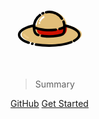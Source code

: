 <svg t="1590290261250" class="icon" viewBox="0 0 1024 1024" version="1.1" xmlns="http://www.w3.org/2000/svg" p-id="4716" width="128" height="128"><path d="M722.4 470.72A194.4 194.4 0 0 1 701.12 560 466.4 466.4 0 0 1 528 588.8 462.56 462.56 0 0 1 353.44 560a194.4 194.4 0 0 1-21.28-88.8v-5.6a195.2 195.2 0 0 1 390.24 0z" fill="#E1BE79" p-id="4717"></path><path d="M142.4 567.52a384.96 138.72 0 1 0 769.92 0 384.96 138.72 0 1 0-769.92 0Z" fill="#E1BE79" p-id="4718"></path><path d="M722.4 469.12v1.6c0 32 0 78.56-34.56 94.88-47.04 22.88-109.44 23.2-160 23.2A519.04 519.04 0 0 1 384 570.4a64 64 0 0 1-43.84-43.68 196.64 196.64 0 0 1-8.16-56v3.84c39.52 23.84 112 34.72 195.2 34.72s155.68-16.16 195.2-40.16z" fill="#CF1000" p-id="4719"></path><path d="M357.12 592.96h-4.32a87.84 87.84 0 0 1-61.28-62.24 212.8 212.8 0 0 1-7.04-54.24v-6.24a210.08 210.08 0 0 1 80-158.72A16 16 0 1 1 384 336a177.76 177.76 0 0 0-67.36 134.88v3.68a182.4 182.4 0 0 0 5.92 48 56.16 56.16 0 0 0 39.2 39.68 16 16 0 0 1 11.04 19.68 16 16 0 0 1-15.68 11.04zM496 610.08a631.04 631.04 0 0 1-72.64-4.16l-10.08-1.28-6.08-0.96-9.92-1.6a16 16 0 1 1 5.28-32l9.28 1.44 5.76 0.8 9.44 1.28a603.04 603.04 0 0 0 68.96 4 563.36 563.36 0 0 0 96-7.84l12.64-2.08a157.6 157.6 0 0 0 51.04-13.6c20.48-11.36 20.32-49.28 20.32-74.4v-9.28a182.72 182.72 0 0 0-8.8-51.04c-1.28-3.52-2.4-7.04-3.84-10.56a16 16 0 0 1 29.6-11.68c1.6 4 3.04 8.16 4.48 12.32a217.6 217.6 0 0 1 10.4 60V480c0 32 0 81.6-36.48 102.08A181.92 181.92 0 0 1 608 599.84l-12.16 1.92a594.56 594.56 0 0 1-99.84 8.32zM656.8 382.08a16 16 0 0 1-13.12-6.88 179.52 179.52 0 0 0-147.68-78.4 173.28 173.28 0 0 0-35.36 3.52 16 16 0 1 1-6.24-31.2 210.72 210.72 0 0 1 216 88.16 16 16 0 0 1-4.16 22.08 16 16 0 0 1-9.44 2.72zM409.12 316.96a16 16 0 0 1-7.2-30.24l10.88-4.96a16 16 0 0 1 20.96 8.48 16 16 0 0 1-8.48 20.8q-4.48 1.92-9.12 4.32a16 16 0 0 1-7.04 1.6z" fill="" p-id="4720"></path><path d="M233.28 690.4a17.92 17.92 0 0 1-4.96 0c-86.24-28.96-133.76-70.4-133.76-116.8 0-57.92 76.32-108.48 203.84-135.36a16 16 0 0 1 6.56 31.2c-108.48 22.72-178.56 64-178.56 104.16 0 30.72 41.92 63.04 112 86.56a16 16 0 0 1-5.12 31.04zM280.8 704h-6.4a16 16 0 0 1 7.68-32h2.4a16 16 0 0 1 11.84 19.04 16 16 0 0 1-15.52 12.96zM496 727.52a992 992 0 0 1-172.8-14.4 16 16 0 0 1-13.6-18.56 16 16 0 0 1 17.6-13.12 958.4 958.4 0 0 0 168.8 14.24c103.84 0 204-16 274.72-42.56a16 16 0 1 1 11.36 29.6c-75.84 28.96-177.44 44.8-286.08 44.8zM812.8 667.36a16 16 0 0 1-14.08-8.48 16 16 0 0 1 6.72-21.6c38.08-19.84 59.04-42.72 59.04-64 0-40.48-70.08-81.44-178.56-104.16a16 16 0 0 1 6.56-31.2C820.16 464 896 514.88 896 572.8c0 24.16-13.28 59.84-76.16 92.8a17.76 17.76 0 0 1-7.04 1.76z" fill="" p-id="4721"></path><path d="M628.96 514.72a16 16 0 0 1-4-32A244.96 244.96 0 0 0 675.68 464a16 16 0 0 1 14.24-10.08 16 16 0 0 1 16 16v13.6l-7.52 4.64a261.76 261.76 0 0 1-65.92 26.08 17.12 17.12 0 0 1-3.52 0.48zM496 530.4c-83.68 0-160-16-203.36-42.24l-7.68-4.64v-13.76A16 16 0 0 1 315.2 464c39.68 21.12 107.68 33.92 180.32 33.92a586.88 586.88 0 0 0 65.76-3.52l17.28-2.24a16 16 0 0 1 18.08 13.44 16 16 0 0 1-13.44 18.08l-18.4 2.4a651.36 651.36 0 0 1-68.8 4.32z" fill="" p-id="4722"></path><path d="M379.52 405.44a8.32 8.32 0 0 1-2.72 0 10.72 10.72 0 0 1-7.52-12.96A101.12 101.12 0 0 1 419.84 336a10.4 10.4 0 0 1 14.08 4.96 10.72 10.72 0 0 1-4.96 14.24 80 80 0 0 0-39.2 42.88 10.56 10.56 0 0 1-10.24 7.36z" fill="#FFFFFF" p-id="4723"></path><path d="M370.56 421.76m-10.24 0a10.24 10.24 0 1 0 20.48 0 10.24 10.24 0 1 0-20.48 0Z" fill="#FFFFFF" p-id="4724"></path><path d="M226.08 621.44H224a101.76 101.76 0 0 1-59.36-47.2 10.72 10.72 0 0 1 18.72-10.4 80 80 0 0 0 44.96 36.8 10.88 10.88 0 0 1 8.32 12.64 10.56 10.56 0 0 1-10.56 8.16z" fill="#EEC98A" p-id="4725"></path></svg>

> Summary

[GitHub](https://github.com/docsifyjs/docsify/)
[Get Started](#summary)